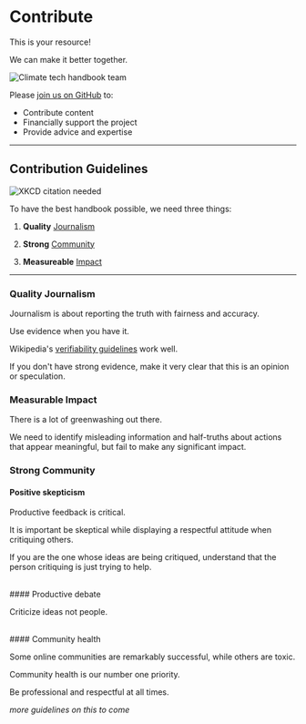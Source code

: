 # Contribute

This is your resource!

We can make it better together.

![Climate tech handbook team](/img/climate-tech-handbook-team-zoom.png)

Please [join us on GitHub](https://github.com/climate-tech-handbook) to:

* Contribute content
* Financially support the project
* Provide advice and expertise

---

## Contribution Guidelines

![XKCD citation needed](/img/xkcd-citation-needed.png)

To have the best handbook possible, we need three things:

1) **Quality** [Journalism](#quality-journalism)

2) **Strong** [Community](#strong-community)

3) **Measureable** [Impact](#measureable-impact)

---

### Quality Journalism

Journalism is about reporting the truth with fairness and accuracy.

Use evidence when you have it.

Wikipedia's [verifiability guidelines](https://en.wikipedia.org/wiki/Wikipedia:Verifiability) work well.

If you don't have strong evidence, make it very clear that this is an opinion or speculation. 


### Measurable Impact

There is a lot of greenwashing out there.

We need to identify misleading information and half-truths about actions that appear meaningful, but fail to make any significant impact.


### Strong Community

#### Positive skepticism

Productive feedback is critical.

It is important be skeptical while displaying a respectful attitude when critiquing others.

If you are the one whose ideas are being critiqued, understand that the person critiquing is just trying to help.

<br> 
#### Productive debate

Criticize ideas not people.

<br>
#### Community health

Some online communities are remarkably successful, while others are toxic.

Community health is our number one priority.

Be professional and respectful at all times.

_more guidelines on this to come_